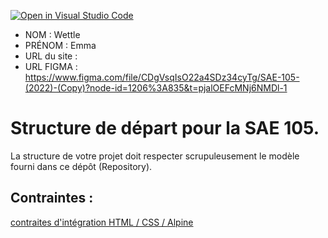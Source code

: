 [![Open in Visual Studio Code](https://classroom.github.com/assets/open-in-vscode-c66648af7eb3fe8bc4f294546bfd86ef473780cde1dea487d3c4ff354943c9ae.svg)](https://classroom.github.com/online_ide?assignment_repo_id=9708353&assignment_repo_type=AssignmentRepo)
- NOM : Wettle
- PRÉNOM : Emma
- URL du site :
- URL FIGMA : https://www.figma.com/file/CDgVsqIsO22a4SDz34cyTg/SAE-105-(2022)-(Copy)?node-id=1206%3A835&t=pjalOEFcMNj6NMDl-1 

# Structure de départ pour la SAE 105.

La structure de votre projet doit respecter scrupuleusement le modèle fourni dans ce dépôt (Repository).

## Contraintes :
[contraites d'intégration HTML / CSS / Alpine](https://moodle.univ-fcomte.fr/mod/page/view.php?id=645799)
